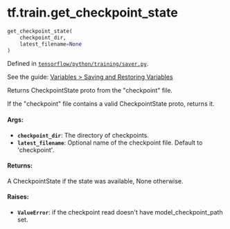 <div itemscope itemtype="http://developers.google.com/ReferenceObject">
<meta itemprop="name" content="tf.train.get_checkpoint_state" />
</div>

# tf.train.get_checkpoint_state

``` python
get_checkpoint_state(
    checkpoint_dir,
    latest_filename=None
)
```



Defined in [`tensorflow/python/training/saver.py`](https://www.tensorflow.org/code/tensorflow/python/training/saver.py).

See the guide: [Variables > Saving and Restoring Variables](../../../../api_guides/python/state_ops.md#Saving_and_Restoring_Variables)

Returns CheckpointState proto from the "checkpoint" file.

If the "checkpoint" file contains a valid CheckpointState
proto, returns it.

#### Args:

* <b>`checkpoint_dir`</b>: The directory of checkpoints.
* <b>`latest_filename`</b>: Optional name of the checkpoint file.  Default to
    'checkpoint'.


#### Returns:

A CheckpointState if the state was available, None
otherwise.


#### Raises:

* <b>`ValueError`</b>: if the checkpoint read doesn't have model_checkpoint_path set.